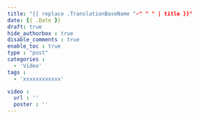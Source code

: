 ```yaml
---
title: "{{ replace .TranslationBaseName "-" " " | title }}"
date: {{ .Date }}
draft: true
hide_authorbox : true
disable_comments : true
enable_toc : true
type : "post"
categories :
  - 'Video'
tags :
  - 'xxxxxxxxxxxx'

video :
  url : ''
  poster : ''
---
```

<!--more-->
